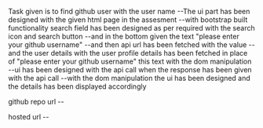 Task given is to find github user with the user name
--The ui part has been designed with the given html page in the assesment
--with bootstrap built functionality search field has been designed as per 
required with the search icon and search button
--and in the bottom given the text "please enter your github username"
--and then api url has been fetched with the value 
--and the user details with the user profile details has been fetched in place of 
"please enter your github username" this text with the dom manipulation
--ui has been designed with the api call when the response has been given with the api call 
--with the dom manipulation the ui has been designed and the details has been displayed accordingly

github repo url -- 



hosted url -- 

